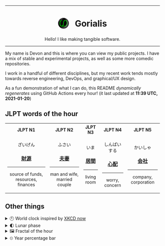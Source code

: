 ***

<h1 align="center">
<sub>
    <img src="readme/resources/avatar.png" height="36">
</sub>
&nbsp;
Gorialis
</h1>
<p align="center">
Hello! I like making tangible software.
</p>

***

My name is Devon and this is where you can view my public projects. I have a mix of stable and experimental projects, as well as some more comedic repositories.

I work in a handful of different disciplines, but my recent work tends mostly towards reverse engineering, DevOps, and graphical/UX design.

As a fun demonstration of what I can do, this README *dynamically regenerates* using GitHub Actions every hour! (it last updated at **11:39 UTC, 2021-01-20**)

<h2>JLPT words of the hour</h2>
<table>
    <tr>
        <th>JLPT N1</th>
        <th>JLPT N2</th>
        <th>JLPT N3</th>
        <th>JLPT N4</th>
        <th>JLPT N5</th>
    </tr>
    <tr>
        <td>
            <p align="center">ざいげん</p>
            <h3 align="center"><b><a href="https://jisho.org/search/%E8%B2%A1%E6%BA%90">財源</a></b></h3>
            <hr>
            <p align="center">source of funds,<wbr> resources,<wbr> finances</p>
        </td>
        <td>
            <p align="center">ふさい</p>
            <h3 align="center"><b><a href="https://jisho.org/search/%E5%A4%AB%E5%A6%BB">夫妻</a></b></h3>
            <hr>
            <p align="center">man and wife,<wbr> married couple</p>
        </td>
        <td>
            <p align="center">いま</p>
            <h3 align="center"><b><a href="https://jisho.org/search/%E5%B1%85%E9%96%93">居間</a></b></h3>
            <hr>
            <p align="center">living room</p>
        </td>
        <td>
            <p align="center">しんぱいする</p>
            <h3 align="center"><b><a href="https://jisho.org/search/%E5%BF%83%E9%85%8D">心配</a></b></h3>
            <hr>
            <p align="center">worry,<wbr> concern</p>
        </td>
        <td>
            <p align="center">かいしゃ</p>
            <h3 align="center"><b><a href="https://jisho.org/search/%E4%BC%9A%E7%A4%BE">会社</a></b></h3>
            <hr>
            <p align="center">company,<wbr> corporation</p>
        </td>
    </tr>
</table>

<h2>Other things</h2>
<details>
<summary>🕚  World clock inspired by <a href="https://xkcd.com/now">XKCD now</a></summary>

> <img src="generated/now.png" width="512">

</details>
<details>
<summary>🌓 Lunar phase</summary>

The moon is approximately 26.68% through its phase (First Quarter).

</details>
<details>
<summary>&#x1f5bc; Fractal of the hour</summary>

> <img src="generated/fractal.png" width="512">

</details>
<details>
<summary>&#x23f2; Year percentage bar</summary>
<pre><code>2021 [█▁▁▁▁▁▁▁▁▁▁▁▁▁▁▁▁▁▁▁] 5.34%</code></pre>
</details>
